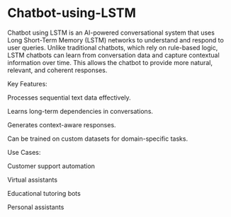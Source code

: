 # Chatbot-using-LSTM


Chatbot using LSTM is an AI-powered conversational system that uses Long Short-Term Memory (LSTM) networks to understand and respond to user queries. Unlike traditional chatbots, which rely on rule-based logic, LSTM chatbots can learn from conversation data and capture contextual information over time. This allows the chatbot to provide more natural, relevant, and coherent responses.

Key Features:

Processes sequential text data effectively.

Learns long-term dependencies in conversations.

Generates context-aware responses.

Can be trained on custom datasets for domain-specific tasks.

Use Cases:

Customer support automation

Virtual assistants

Educational tutoring bots

Personal assistants
